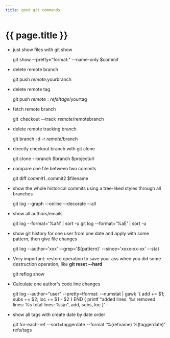 ```yaml
---
title: good git commands
---
```


# {{ page.title }}

* just show files with git show

    git show --pretty="format:" --name-only $commit

* delete remote branch

    git push $remote :$yourbranch

* delete remote tag

    git push $remote :refs/tags/$yourtag

* fetch remote branch

    git  checkout --track  $remote/$remotebranch

* delete remote tracking branch

    git branch -d -r $remote/$branch

* directly checkout branch with git clone

    git clone --branch $branch $projecturl

* compare one file between two commits

    git diff $commit1..$commit2 $filename

* show the whole historical commits using a tree-liked styles through all branches

    git log --graph --online --decorate --all

* show all authors/emails

    git log --format='%aN' | sort -u
    git log --format='%aE' | sort -u

* show git history for one user from one date and apply with some pattern, then give file changes

    git log --author='xxx' --grep='${pattern}' --since='xxxx-xx-xx' --stat

* Very important: restore operation to save your ass when you did some destruction operation, like **git reset --hard**

    git reflog show

* Calculate one author's code line changes

    git log --author="user" --pretty=tformat: --numstat | gawk '{ add += $1; subs += $2; loc += $1 - $2 } END { printf "added lines: %s removed lines: %s total lines: %s\n", add, subs, loc }' -

* show all tags with create date by date order

    git for-each-ref --sort=taggerdate --format '%(refname) %(taggerdate)' refs/tags

